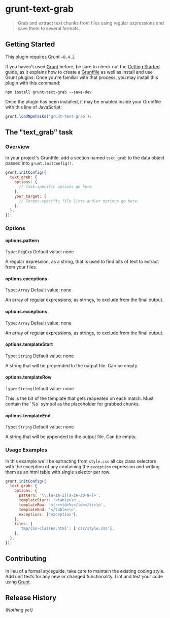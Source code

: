 # grunt-text-grab

> Grab and extract text chunks from files using regular expressions and save them to several formats.

## Getting Started
This plugin requires Grunt `~0.4.2`

If you haven't used [Grunt](http://gruntjs.com/) before, be sure to check out the [Getting Started](http://gruntjs.com/getting-started) guide, as it explains how to create a [Gruntfile](http://gruntjs.com/sample-gruntfile) as well as install and use Grunt plugins. Once you're familiar with that process, you may install this plugin with this command:

```shell
npm install grunt-text-grab --save-dev
```

Once the plugin has been installed, it may be enabled inside your Gruntfile with this line of JavaScript:

```js
grunt.loadNpmTasks('grunt-text-grab');
```

## The "text_grab" task

### Overview
In your project's Gruntfile, add a section named `text_grab` to the data object passed into `grunt.initConfig()`.

```js
grunt.initConfig({
  text_grab: {
    options: {
      // Task-specific options go here.
    },
    your_target: {
      // Target-specific file lists and/or options go here.
    },
  },
});
```

### Options

#### options.pattern
Type: `RegExp`
Default value: none

A regular expression, as a string, that is used to find bits of text to extract from your files.

#### options.exceptions
Type: `Array`
Default value: none

An array of regular expressions, as strings, to exclude from the final output.

#### options.exceptions
Type: `Array`
Default value: none

An array of regular expressions, as strings, to exclude from the final output.

#### options.templateStart
Type: `String`
Default value: none

A string that will be prepended to the output file. Can be empty.

#### options.templateRow
Type: `String`
Default value: none

This is the bit of the template that gets reapeated on each match. Must contain the ´%s´ symbol as the placeholder for grabbed chunks.

#### options.templateEnd
Type: `String`
Default value: none

A string that will be appended to the output file. Can be empty.

### Usage Examples

In this example we'll be extracting from `style.css` all css class selectors with the exception of any containing the `exception` expression and writing them as an html table with single selector per row.

```js
grunt.initConfig({
  text_grab: {
    options: {
      pattern: '\\.[a-zA-Z][a-zA-Z0-9-]+',
      templateStart: '<table>\n',
      templateRow: '<tr><td>%s</td></tr>\n',
      templateEnd: '</table>\n',
      exceptions: ['exception'],
    },
    files: {
      'tmp/css-classes.html': ['css/style.css'],
    },
  },
});
```

## Contributing
In lieu of a formal styleguide, take care to maintain the existing coding style. Add unit tests for any new or changed functionality. Lint and test your code using [Grunt](http://gruntjs.com/).

## Release History
_(Nothing yet)_

